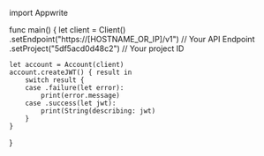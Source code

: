 import Appwrite

func main() {
    let client = Client()
      .setEndpoint("https://[HOSTNAME_OR_IP]/v1") // Your API Endpoint
      .setProject("5df5acd0d48c2") // Your project ID

    let account = Account(client)
    account.createJWT() { result in
        switch result {
        case .failure(let error):
            print(error.message)
        case .success(let jwt):
            print(String(describing: jwt)
        }
    }
}
